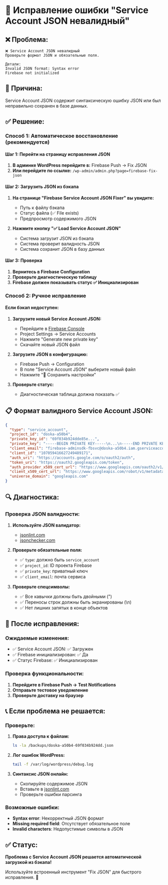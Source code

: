 # 🔧 Исправление ошибки "Service Account JSON невалидный"

## ❌ **Проблема:**
```
❌ Service Account JSON невалидный
Проверьте формат JSON и обязательные поля.

Детали:
Invalid JSON format: Syntax error
Firebase not initialized
```

## 🎯 **Причина:**
Service Account JSON содержит синтаксическую ошибку JSON или был неправильно сохранен в базе данных.

## ✅ **Решение:**

### Способ 1: Автоматическое восстановление (рекомендуется)

#### Шаг 1: Перейти на страницу исправления JSON
1. **В админке WordPress перейдите в:** Firebase Push → Fix JSON
2. **Или перейдите по ссылке:** `/wp-admin/admin.php?page=firebase-fix-json`

#### Шаг 2: Загрузить JSON из бэкапа
1. **На странице "Firebase Service Account JSON Fixer" вы увидите:**
   - Путь к файлу бэкапа
   - Статус файла (✅ File exists)
   - Предпросмотр содержимого JSON

2. **Нажмите кнопку "✅ Load Service Account JSON"**
   - Система загрузит JSON из бэкапа
   - Система проверит валидность JSON
   - Система сохранит JSON в базу данных

#### Шаг 3: Проверка
1. **Вернитесь в Firebase Configuration**
2. **Проверьте диагностическую таблицу**
3. **Firebase должен показывать статус ✅ Инициализирован**

### Способ 2: Ручное исправление

#### Если бэкап недоступен:

1. **Загрузите новый Service Account JSON:**
   - Перейдите в [Firebase Console](https://console.firebase.google.com/)
   - Project Settings → Service Accounts
   - Нажмите "Generate new private key"
   - Скачайте новый JSON файл

2. **Загрузите JSON в конфигурацию:**
   - Firebase Push → Configuration
   - В поле "Service Account JSON" выберите новый файл
   - Нажмите "💾 Сохранить настройки"

3. **Проверьте статус:**
   - Диагностическая таблица должна показать ✅

## 📋 **Формат валидного Service Account JSON:**

```json
{
  "type": "service_account",
  "project_id": "doska-a50b4",
  "private_key_id": "69f034b924dde85e...",
  "private_key": "-----BEGIN PRIVATE KEY-----\n...\n-----END PRIVATE KEY-----\n",
  "client_email": "firebase-adminsdk-fbsvc@doska-a50b4.iam.gserviceaccount.com",
  "client_id": "107059416627249489171",
  "auth_uri": "https://accounts.google.com/o/oauth2/auth",
  "token_uri": "https://oauth2.googleapis.com/token",
  "auth_provider_x509_cert_url": "https://www.googleapis.com/oauth2/v1/certs",
  "client_x509_cert_url": "https://www.googleapis.com/robot/v1/metadata/x509/firebase-adminsdk-fbsvc%40doska-a50b4.iam.gserviceaccount.com",
  "universe_domain": "googleapis.com"
}
```

## 🔍 **Диагностика:**

### Проверка JSON валидности:

1. **Используйте JSON валидатор:**
   - [jsonlint.com](https://www.jsonlint.com/)
   - [jsonchecker.com](https://jsonchecker.com/)

2. **Проверьте обязательные поля:**
   - ✅ `type`: должно быть `service_account`
   - ✅ `project_id`: ID проекта Firebase
   - ✅ `private_key`: приватный ключ
   - ✅ `client_email`: почта сервиса

3. **Проверьте спецсимволы:**
   - ✅ Все кавычки должны быть двойными (")
   - ✅ Переносы строк должны быть экранированы (\n)
   - ✅ Нет лишних запятых в конце объектов

## 🚀 **После исправления:**

### Ожидаемые изменения:
- ✅ Service Account JSON: ✅ Загружен
- ✅ Firebase инициализирован: ✅ Да
- ✅ Статус Firebase: ✅ Инициализирован

### Проверка функциональности:
1. **Перейдите в Firebase Push → Test Notifications**
2. **Отправьте тестовое уведомление**
3. **Проверьте доставку на браузер**

## 📞 **Если проблема не решается:**

### Проверьте:
1. **Права доступа к файлам:**
   ```bash
   ls -la /backups/doska-a50b4-69f034b924dd.json
   ```

2. **Лог ошибок WordPress:**
   ```bash
   tail -f /var/log/wordpress/debug.log
   ```

3. **Синтаксис JSON онлайн:**
   - Скопируйте содержимое JSON
   - Вставьте в [jsonlint.com](https://www.jsonlint.com/)
   - Проверьте ошибки парсинга

### Возможные ошибки:
- **Syntax error**: Некорректный JSON формат
- **Missing required field**: Отсутствует обязательное поле
- **Invalid characters**: Недопустимые символы в JSON

## ✅ **Статус:**
**Проблема с Service Account JSON решается автоматической загрузкой из бэкапа!**

Используйте встроенный инструмент "Fix JSON" для быстрого исправления. 🎉
